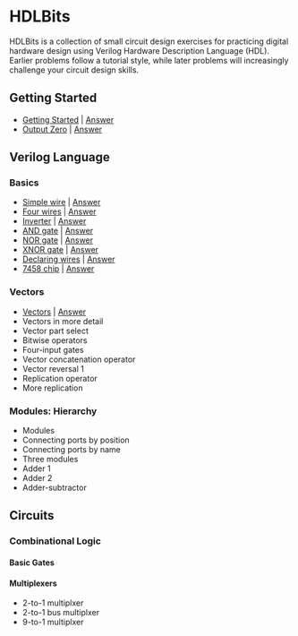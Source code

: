 # HDLBits
HDLBits is a collection of small circuit design exercises for practicing digital hardware design using Verilog Hardware Description Language (HDL). Earlier problems follow a tutorial style, while later problems will increasingly challenge your circuit design skills.

## Getting Started

- [Getting Started](https://hdlbits.01xz.net/wiki/Step_one) | [Answer](./Problem_sets/Getting_Started/Zero.v)
- [Output Zero](https://hdlbits.01xz.net/wiki/Zero) | [Answer](./Problem_sets/Getting_Started/Zero.v)

## Verilog Language

### Basics

- [Simple wire](https://hdlbits.01xz.net/wiki/Wire) | [Answer](./Problem_sets/Verilog_Language/Basics/wire.v)
- [Four wires](https://hdlbits.01xz.net/wiki/Wire4) | [Answer](./Problem_sets/Verilog_Language/Basics/wire4.v)
- [Inverter](https://hdlbits.01xz.net/wiki/Notgate) | [Answer](./Problem_sets/Verilog_Language/Basics/Notgate.v)
- [AND gate](https://hdlbits.01xz.net/wiki/Andgate) | [Answer]((./Problem_sets/Verilog_Language/Basics/Andgate.v))
- [NOR gate](https://hdlbits.01xz.net/wiki/Norgate) | [Answer]((./Problem_sets/Verilog_Language/Basics/Norgate.v))
- [XNOR gate](https://hdlbits.01xz.net/wiki/Xnorgate) | [Answer]((./Problem_sets/Verilog_Language/Basics/Xnorgate.v))
- [Declaring wires](https://hdlbits.01xz.net/wiki/Wire_decl) | [Answer]((./Problem_sets/Verilog_Language/Basics/Wire_decl.v))
- [7458 chip](https://hdlbits.01xz.net/wiki/7458) | [Answer]((./Problem_sets/Verilog_Language/Basics/7458.v))

### Vectors
- [Vectors](https://hdlbits.01xz.net/wiki/Vector0) | [Answer]((./Problem_sets/Verilog_Language/Vectors/Vector0.v))
- Vectors in more detail
- Vector part select
- Bitwise operators
- Four-input gates
- Vector concatenation operator
- Vector reversal 1
- Replication operator
- More replication
  
### Modules: Hierarchy
- Modules
- Connecting ports by position
- Connecting ports by name
- Three modules
- Adder 1
- Adder 2
- Adder-subtractor

## Circuits
### Combinational Logic
#### Basic Gates
#### Multiplexers
- 2-to-1 multiplxer
- 2-to-1 bus multiplxer
- 9-to-1 multiplxer